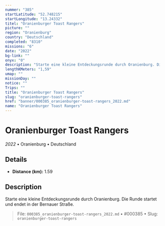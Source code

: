 ```yaml
---
nummer: "385"
startLatitude: "52.748215"
startLongitude: "13.24332"
titel: "Oranienburger Toast Rangers"
picture: ""
region: "Oranienburg"
country: "Deutschland"
completed: "8310"
missions: "6"
date: "2022"
bg-link: ""
onyx: "0"
description: "Starte eine kleine Entdeckungsrunde durch Oranienburg. Die Runde startet und endet in der Bernauer Straße."
lengthKMeters: "1,59"
umap: ""
missionDay: ""
notice: ""
Trips: ""
title: "Oranienburger Toast Rangers"
slug: "oranienburger-toast-rangers"
href: "banner/000385_oranienburger-toast-rangers_2022.md"
name: "Oranienburger Toast Rangers"
---
```

# Oranienburger Toast Rangers

*2022* • Oranienburg • Deutschland





## Details
- **Distance (km):** 1.59






## Description
Starte eine kleine Entdeckungsrunde durch Oranienburg. Die Runde startet und endet in der Bernauer Straße.




> File: `000385_oranienburger-toast-rangers_2022.md` • #000385 • Slug: `oranienburger-toast-rangers`
